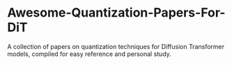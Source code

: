 # Awesome-Quantization-Papers-For-DiT
A collection of papers on quantization techniques for Diffusion Transformer models, compiled for easy reference and personal study.
